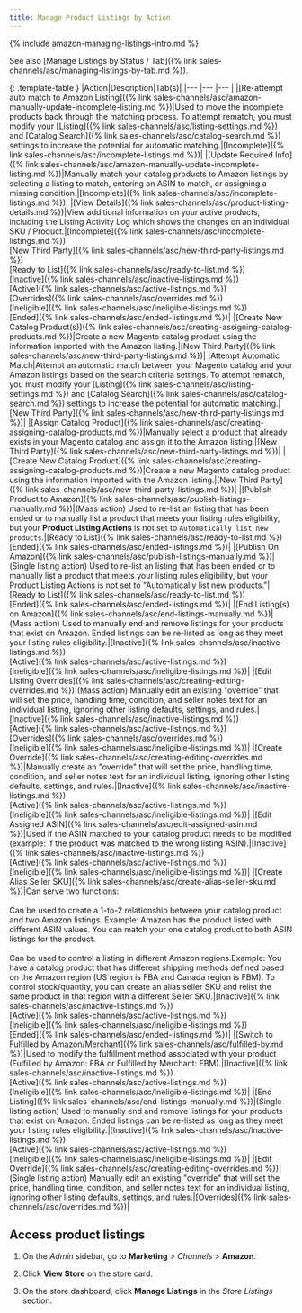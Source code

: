 ```yaml
---
title: Manage Product Listings by Action
---
```



{% include amazon-managing-listings-intro.md %}

See also [Manage Listings by Status / Tab]({% link sales-channels/asc/managing-listings-by-tab.md %}).

{: .template-table }
|Action|Description|Tab(s)|
|--- |--- |--- |
|[Re-attempt auto match to Amazon Listing]({% link sales-channels/asc/amazon-manually-update-incomplete-listing.md %})|Used to move the incomplete products back through the matching process. To attempt rematch, you must modify your [Listing]({% link sales-channels/asc/listing-settings.md %}) and [Catalog Search]({% link sales-channels/asc/catalog-search.md %}) settings to increase the potential for automatic matching.|[Incomplete]({% link sales-channels/asc/incomplete-listings.md %})|
|[Update Required Info]({% link sales-channels/asc/amazon-manually-update-incomplete-listing.md %})|Manually match your catalog products to Amazon listings by selecting a listing to match, entering an ASIN to match, or assigning a missing condition.|[Incomplete]({% link sales-channels/asc/incomplete-listings.md %})|
|[View Details]({% link sales-channels/asc/product-listing-details.md %})|View additional information on your active products, including the Listing Activity Log which shows the changes on an individual SKU / Product.|[Incomplete]({% link sales-channels/asc/incomplete-listings.md %})<br/>[New Third Party]({% link sales-channels/asc/new-third-party-listings.md %})<br/>[Ready to List]({% link sales-channels/asc/ready-to-list.md %})<br/>[Inactive]({% link sales-channels/asc/inactive-listings.md %})<br/>[Active]({% link sales-channels/asc/active-listings.md %})<br/>[Overrides]({% link sales-channels/asc/overrides.md %})<br/>[Ineligible]({% link sales-channels/asc/ineligible-listings.md %})<br/>[Ended]({% link sales-channels/asc/ended-listings.md %})|
|[Create New Catalog Product(s)]({% link sales-channels/asc/creating-assigning-catalog-products.md %})|Create a new Magento catalog product using the information imported with the Amazon listing.|[New Third Party]({% link sales-channels/asc/new-third-party-listings.md %})|
|Attempt Automatic Match|Attempt an automatic match between your Magento catalog and your Amazon listings based on the search criteria settings. To attempt rematch, you must modify your [Listing]({% link sales-channels/asc/listing-settings.md %}) and [Catalog Search]({% link sales-channels/asc/catalog-search.md %}) settings to increase the potential for automatic matching.|[New Third Party]({% link sales-channels/asc/new-third-party-listings.md %})|
|[Assign Catalog Product]({% link sales-channels/asc/creating-assigning-catalog-products.md %})|Manually select a product that already exists in your Magento catalog and assign it to the Amazon listing.|[New Third Party]({% link sales-channels/asc/new-third-party-listings.md %})|
|[Create New Catalog Product]({% link sales-channels/asc/creating-assigning-catalog-products.md %})|Create a new Magento catalog product using the information imported with the Amazon listing.|[New Third Party]({% link sales-channels/asc/new-third-party-listings.md %})|
|[Publish Product to Amazon]({% link sales-channels/asc/publish-listings-manually.md %})|(Mass action) Used to re-list an listing that has been ended or to manually list a product that meets your listing rules eligibility, but your **Product Listing Actions** is not set to `Automatically list new products`.|[Ready to List]({% link sales-channels/asc/ready-to-list.md %})<br/>[Ended]({% link sales-channels/asc/ended-listings.md %})|
|[Publish On Amazon]({% link sales-channels/asc/publish-listings-manually.md %})|(Single listing action) Used to re-list an listing that has been ended or to manually list a product that meets your listing rules eligibility, but your Product Listing Actions is not set to "Automatically list new products."|[Ready to List]({% link sales-channels/asc/ready-to-list.md %})<br/>[Ended]({% link sales-channels/asc/ended-listings.md %})|
|[End Listing(s) on Amazon]({% link sales-channels/asc/end-listings-manually.md %})|(Mass action) Used to manually end and remove listings for your products that exist on Amazon. Ended listings can be re-listed as long as they meet your listing rules eligibility.|[Inactive]({% link sales-channels/asc/inactive-listings.md %})<br/>[Active]({% link sales-channels/asc/active-listings.md %})<br/>[Ineligible]({% link sales-channels/asc/ineligible-listings.md %})|
|[Edit Listing Overrides]({% link sales-channels/asc/creating-editing-overrides.md %})|(Mass action) Manually edit an existing "override" that will set the price, handling time, condition, and seller notes text for an individual listing, ignoring other listing defaults, settings, and rules.|[Inactive]({% link sales-channels/asc/inactive-listings.md %})<br/>[Active]({% link sales-channels/asc/active-listings.md %})<br/>[Overrides]({% link sales-channels/asc/overrides.md %})<br/>[Ineligible]({% link sales-channels/asc/ineligible-listings.md %})|
|[Create Override]({% link sales-channels/asc/creating-editing-overrides.md %})|Manually create an "override" that will set the price, handling time, condition, and seller notes text for an individual listing, ignoring other listing defaults, settings, and rules.|[Inactive]({% link sales-channels/asc/inactive-listings.md %})<br/>[Active]({% link sales-channels/asc/active-listings.md %})<br/>[Ineligible]({% link sales-channels/asc/ineligible-listings.md %})|
|[Edit Assigned ASIN]({% link sales-channels/asc/edit-assigned-asin.md %})|Used if the ASIN matched to your catalog product needs to be modified (example: if the product was matched to the wrong listing ASIN).|[Inactive]({% link sales-channels/asc/inactive-listings.md %})<br/>[Active]({% link sales-channels/asc/active-listings.md %})<br/>[Ineligible]({% link sales-channels/asc/ineligible-listings.md %})|
|[Create Alias Seller SKU]({% link sales-channels/asc/create-alias-seller-sku.md %})|Can serve two functions:<br/><br/>Can be used to create a 1-to-2 relationship between your catalog product and two Amazon listings. Example: Amazon has the product listed with different ASIN values. You can match your one catalog product to both ASIN listings for the product.<br/><br/>Can be used to control a listing in different Amazon regions.Example: You have a catalog product that has different shipping methods defined based on the Amazon region (US region is FBA and Canada region is FBM). To control stock/quantity, you can create an alias seller SKU and relist the same product in that region with a different Seller SKU.|[Inactive]({% link sales-channels/asc/inactive-listings.md %})<br/>[Active]({% link sales-channels/asc/active-listings.md %})<br/>[Ineligible]({% link sales-channels/asc/ineligible-listings.md %})<br/>[Ended]({% link sales-channels/asc/ended-listings.md %})|
|[Switch to Fulfilled by Amazon/Merchant]({% link sales-channels/asc/fulfilled-by.md %})|Used to modify the fulfillment method associated with your product (Fulfilled by Amazon: FBA or Fulfilled by Merchant: FBM).|[Inactive]({% link sales-channels/asc/inactive-listings.md %})<br/>[Active]({% link sales-channels/asc/active-listings.md %})<br/>[Ineligible]({% link sales-channels/asc/ineligible-listings.md %})|
|[End Listing]({% link sales-channels/asc/end-listings-manually.md %})|(Single listing action) Used to manually end and remove listings for your products that exist on Amazon. Ended listings can be re-listed as long as they meet your listing rules eligibility.|[Inactive]({% link sales-channels/asc/inactive-listings.md %})<br/>[Active]({% link sales-channels/asc/active-listings.md %})<br/>[Ineligible]({% link sales-channels/asc/ineligible-listings.md %})|
|[Edit Override]({% link sales-channels/asc/creating-editing-overrides.md %})|(Single listing action) Manually edit an existing "override" that will set the price, handling time, condition, and seller notes text for an individual listing, ignoring other listing defaults, settings, and rules.|[Overrides]({% link sales-channels/asc/overrides.md %})|

<style>
.template-table td:nth-of-type(1) {
width: 190px;
}
.template-table td:nth-of-type(3) {
width: 190px;
}
</style>

## Access product listings

1. On the _Admin_ sidebar, go to **Marketing** > _Channels_ > **Amazon**.

1. Click **View Store** on the store card.

1. On the store dashboard, click **Manage Listings** in the _Store Listings_ section.
